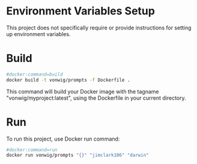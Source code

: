 # Environment Variables Setup

This project does not specifically require or provide instructions for setting up environment variables.

# Build

```sh
#docker:command=build
docker build -t vonwig/prompts -f Dockerfile .
```

This command will build your Docker image with the tagname "vonwig/myproject:latest", using the Dockerfile in your current directory.

# Run

To run this project, use Docker run command:

```sh
#docker:command=run
docker run vonwig/prompts "{}" "jimclark106" "darwin"
```
